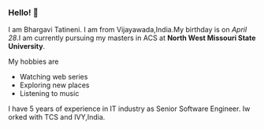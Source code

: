 ### Hello! 👋

I am Bhargavi Tatineni. I am from Vijayawada,India.My birthday is on *April 28*.I am currently pursuing my masters in ACS at **North West Missouri State University**.

My hobbies are
   * Watching web series
   * Exploring new places
   * Listening to music

I have 5 years of experience in IT industry as Senior Software Engineer. Iw orked with TCS and IVY,India.
    



<!--
**MissTatineni/MissTatineni** is a ✨ _special_ ✨ repository because its `README.md` (this file) appears on your GitHub profile.

Here are some ideas to get you started:

- 🔭 I’m currently working on ...
- 🌱 I’m currently learning ...
- 👯 I’m looking to collaborate on ...
- 🤔 I’m looking for help with ...
- 💬 Ask me about ...
- 📫 How to reach me: ...
- 😄 Pronouns: ...
- ⚡ Fun fact: ...
-->
